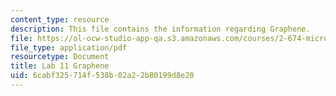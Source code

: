 ```yaml
---
content_type: resource
description: This file contains the information regarding Graphene.
file: https://ol-ocw-studio-app-qa.s3.amazonaws.com/courses/2-674-micro-nano-engineering-laboratory-spring-2016/6cabf325714f538b02a22b80199d8e20_MIT2_674S16_LabNote11.pdf
file_type: application/pdf
resourcetype: Document
title: Lab 11 Graphene
uid: 6cabf325-714f-538b-02a2-2b80199d8e20
---
```

